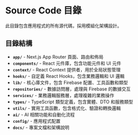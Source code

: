 # Source Code 目錄

此目錄包含應用程式的所有源代碼，採用模組化架構設計。

## 目錄結構

- **`app/`** - Next.js App Router 頁面、路由和佈局
- **`components/`** - React 元件庫，包含功能元件和 UI 元件
- **`context/`** - React Context 提供者，用於全局狀態管理
- **`hooks/`** - 自定義 React Hooks，包含業務邏輯和 UI 邏輯
- **`lib/`** - 核心庫文件，包含 Firebase 配置、工具函數和類型
- **`repositories/`** - 數據訪問層，處理與 Firebase 的數據交互
- **`services/`** - 業務邏輯服務層，處理複雜的業務操作
- **`types/`** - TypeScript 類型定義，包含實體、DTO 和服務類型
- **`utils/`** - 實用工具函數，包含格式化、驗證和轉換邏輯
- **`ai/`** - AI 相關功能和自動化流程
- **`config/`** - 應用程式配置
- **`docs/`** - 專案文檔和架構說明
